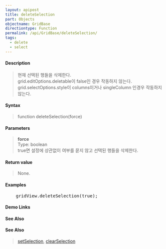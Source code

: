 ```yaml
---
layout: apipost
title: deleteSelection
part: Objects
objectname: GridBase
directiontype: Function
permalink: /api/GridBase/deleteSelection/
tags:
  - delete
  - select
---
```



#### Description

> 현재 선택된 행들을 삭제한다.  
> grid.editOptions.deletable이 false인 경우 작동하지 않는다.  
> grid.selectOptions.style이 columns이거나 singleColumn 인경우 작동하지 않는다.

#### Syntax

> function deleteSelection(force)  

#### Parameters

> **force**  
> Type: boolean  
> true면 설정에 상관없이 여부를 묻지 않고 선택된 행들을 삭제한다.


#### Return value

> None.

#### Examples 

<pre class="prettyprint">
    gridView.deleteSelection(true);
</pre>

#### Demo Links
#### See Also

#### See Also
> [setSelection](/api/GridBase/setSelection), [clearSelection](/api/GridBase/clearSelection)